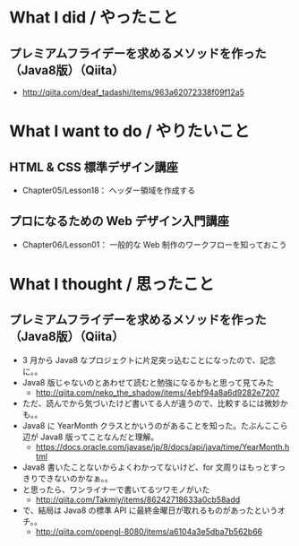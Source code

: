 # What I did / やったこと
## プレミアムフライデーを求めるメソッドを作った（Java8版）（Qiita）
- http://qiita.com/deaf_tadashi/items/963a62072338f09f12a5

# What I want to do / やりたいこと
## HTML & CSS 標準デザイン講座
- Chapter05/Lesson18： ヘッダー領域を作成する

## プロになるための Web デザイン入門講座
- Chapter06/Lesson01： 一般的な Web 制作のワークフローを知っておこう

# What I thought / 思ったこと
## プレミアムフライデーを求めるメソッドを作った（Java8版）（Qiita）
- 3 月から Java8 なプロジェクトに片足突っ込むことになったので、記念に。。
- Java8 版じゃないのとあわせて読むと勉強になるかもと思って見てみた
    - http://qiita.com/neko_the_shadow/items/4ebf94a8a6d9282e7207
- ただ、読んでから気づいたけど書いてる人が違うので、比較するには微妙かも。。
- Java8 に YearMonth クラスとかいうのがあることを知った。たぶんここら辺が Java8 版ってことなんだと理解。
    - https://docs.oracle.com/javase/jp/8/docs/api/java/time/YearMonth.html
- Java8 書いたことないからよくわかってないけど、for 文周りはもっとすっきりできないのかなぁ。。
- と思ったら、ワンライナーで書いてるツワモノがいた
    - http://qiita.com/Takmiy/items/86242718633a0cb58add
- で、結局は Java8 の標準 API に最終金曜日が取れるものがあったというオチ。。
    - http://qiita.com/opengl-8080/items/a6104a3e5dba7b562b66
